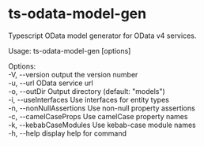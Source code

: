 # ts-odata-model-gen
Typescript OData model generator
for OData v4 services.<br/>

Usage: ts-odata-model-gen [options]<br/>

Options:<br/>
  -V, --version              output the version number<br/>
  -u, --url <odata url>      OData service url<br/>
  -o, --outDir <output dir>  Output directory (default: "models")<br/>
  -i, --useInterfaces        Use interfaces for entity types<br/>
  -n, --nonNullAssertions    Use non-null property assertions<br/>
  -c, --camelCaseProps       Use camelCase property names<br/>
  -k, --kebabCaseModules     Use kebab-case module names<br/>
  -h, --help                 display help for command<br/>
